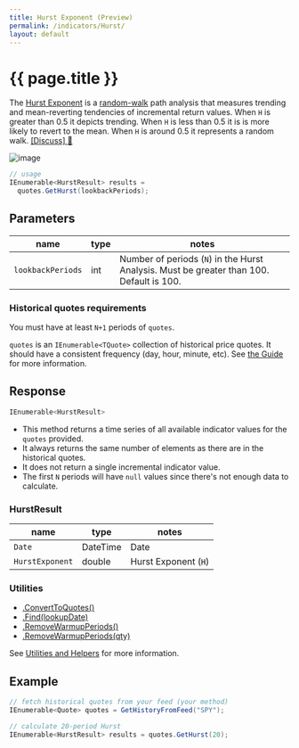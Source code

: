 ```yaml
---
title: Hurst Exponent (Preview)
permalink: /indicators/Hurst/
layout: default
---
```


# {{ page.title }}

The [Hurst Exponent](https://en.wikipedia.org/wiki/Hurst_exponent) is a [random-walk](https://en.wikipedia.org/wiki/Random_walk) path analysis that measures trending and mean-reverting tendencies of incremental return values.  When `H` is greater than 0.5 it depicts trending.  When `H` is less than 0.5 it is is more likely to revert to the mean.  When `H` is around 0.5 it represents a random walk.
[[Discuss] :speech_balloon:](https://github.com/DaveSkender/Stock.Indicators/discussions/477 "Community discussion about this indicator")

![image]({{site.baseurl}}/assets/charts/Hurst.png)

```csharp
// usage
IEnumerable<HurstResult> results =
  quotes.GetHurst(lookbackPeriods);  
```

## Parameters

| name | type | notes
| -- |-- |--
| `lookbackPeriods` | int | Number of periods (`N`) in the Hurst Analysis.  Must be greater than 100.  Default is 100.

### Historical quotes requirements

You must have at least `N+1` periods of `quotes`.

`quotes` is an `IEnumerable<TQuote>` collection of historical price quotes.  It should have a consistent frequency (day, hour, minute, etc).  See [the Guide]({{site.baseurl}}/guide#historical-quotes) for more information.

## Response

```csharp
IEnumerable<HurstResult>
```

- This method returns a time series of all available indicator values for the `quotes` provided.
- It always returns the same number of elements as there are in the historical quotes.
- It does not return a single incremental indicator value.
- The first `N` periods will have `null` values since there's not enough data to calculate.

### HurstResult

| name | type | notes
| -- |-- |--
| `Date` | DateTime | Date
| `HurstExponent` | double | Hurst Exponent (`H`)

### Utilities

- [.ConvertToQuotes()]({{site.baseurl}}/utilities#convert-to-quotes)
- [.Find(lookupDate)]({{site.baseurl}}/utilities#find-indicator-result-by-date)
- [.RemoveWarmupPeriods()]({{site.baseurl}}/utilities#remove-warmup-periods)
- [.RemoveWarmupPeriods(qty)]({{site.baseurl}}/utilities#remove-warmup-periods)

See [Utilities and Helpers]({{site.baseurl}}/utilities#utilities-for-indicator-results) for more information.

## Example

```csharp
// fetch historical quotes from your feed (your method)
IEnumerable<Quote> quotes = GetHistoryFromFeed("SPY");

// calculate 20-period Hurst
IEnumerable<HurstResult> results = quotes.GetHurst(20);
```
